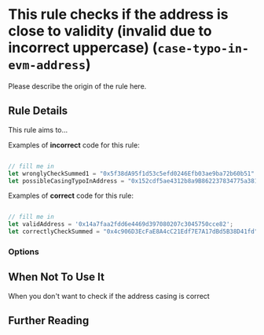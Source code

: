 # This rule checks if the address is close to validity (invalid due to incorrect uppercase) (`case-typo-in-evm-address`)

Please describe the origin of the rule here.

## Rule Details

This rule aims to...

Examples of **incorrect** code for this rule:

```js

// fill me in
let wronglyCheckSummed1 = "0x5f38dA95f1d53c5efd0246Efb03ae9ba72b60b51"
let possibleCasingTypoInAddress = "0x152cdf5ae4312b8a9B862237834775a381883B73"

```

Examples of **correct** code for this rule:

```js

// fill me in
let validAddress = '0x14a7faa2fdd6e4469d397080207c3045750cce82';
let correctlyCheckSummed = "0x4c906D3EcFaE8A4cC21Edf7E7A17dBd5B38D41fd"


```

### Options


## When Not To Use It

When you don't want to check if the address casing is correct

## Further Reading

